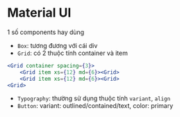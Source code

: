 # Material UI

1 số components hay dùng

- `Box`: tương đương với cái div
- `Grid`: có 2 thuộc tính container và item
```jsx
<Grid container spacing={3}>
	<Grid item xs={12} md={6}><Grid>
	<Grid item xs={12} md={6}><Grid>
<Grid>
```
- `Typography`: thường sử dụng thuộc tính `variant`, `align`
- `Button`: variant: outlined/contained/text, color: primary
